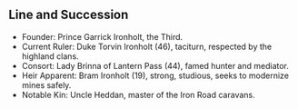 

## Line and Succession
- Founder: Prince Garrick Ironholt, the Third.
- Current Ruler: Duke Torvin Ironholt (46), taciturn, respected by the highland clans.
- Consort: Lady Brinna of Lantern Pass (44), famed hunter and mediator.
- Heir Apparent: Bram Ironholt (19), strong, studious, seeks to modernize mines safely.
- Notable Kin: Uncle Heddan, master of the Iron Road caravans.